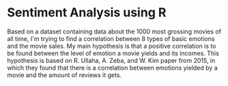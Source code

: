 
# Sentiment Analysis using R

Based on a dataset containing data about the 1000 most grossing movies of all time, I'm trying to find a correlation between 8 types of basic emotions and the movie sales. My main hypothesis is that a positive correlation is to be found between the level of emotion a movie yields and its incomes. This hypothesis is based on R. Ullaha, A. Zeba, and W. Kim paper from 2015, in which they found that there is a correlation between emotions yielded by a movie and the amount of reviews it gets.

